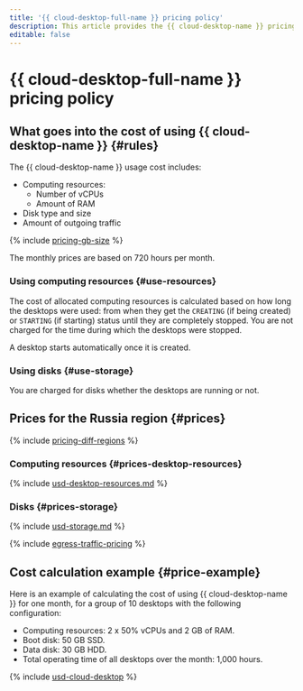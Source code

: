 ```yaml
---
title: '{{ cloud-desktop-full-name }} pricing policy'
description: This article provides the {{ cloud-desktop-name }} pricing policy.
editable: false
---
```


# {{ cloud-desktop-full-name }} pricing policy



## What goes into the cost of using {{ cloud-desktop-name }} {#rules}

The {{ cloud-desktop-name }} usage cost includes:

* Computing resources:
  * Number of vCPUs
  * Amount of RAM
* Disk type and size
* Amount of outgoing traffic

{% include [pricing-gb-size](../_includes/pricing-gb-size.md) %}

The monthly prices are based on 720 hours per month.

### Using computing resources {#use-resources}

The cost of allocated computing resources is calculated based on how long the desktops were used: from when they get the `CREATING` (if being created) or `STARTING` (if starting) status until they are completely stopped. You are not charged for the time during which the desktops were stopped.

A desktop starts automatically once it is created.

### Using disks {#use-storage}

You are charged for disks whether the desktops are running or not.

## Prices for the Russia region {#prices}

{% include [pricing-diff-regions](../_includes/pricing-diff-regions.md) %}

### Computing resources {#prices-desktop-resources}



{% include [usd-desktop-resources.md](../_pricing/cloud-desktop/usd-desktop-resources.md) %}


### Disks {#prices-storage}



{% include [usd-storage.md](../_pricing/cloud-desktop/usd-storage.md) %}


{% include [egress-traffic-pricing](../_includes/egress-traffic-pricing.md) %}

## Cost calculation example {#price-example}

Here is an example of calculating the cost of using {{ cloud-desktop-name }} for one month, for a group of 10 desktops with the following configuration:

* Computing resources: 2 x 50% vCPUs and 2 GB of RAM.
* Boot disk: 50 GB SSD.
* Data disk: 30 GB HDD.
* Total operating time of all desktops over the month: 1,000 hours.



{% include [usd-cloud-desktop](../_pricing_examples/cloud-desktop/usd.md) %}


